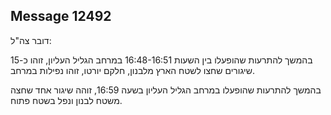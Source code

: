 ## Message 12492

דובר צה"ל: 

בהמשך להתרעות שהופעלו בין השעות 16:48-16:51 במרחב הגליל העליון, זוהו כ-15 שיגורים שחצו לשטח הארץ מלבנון, חלקם יורטו, זוהו נפילות במרחב. 

בהמשך להתרעות שהופעלו במרחב הגליל העליון בשעה 16:59, זוהה שיגור אחד שחצה משטח לבנון ונפל בשטח פתוח.

